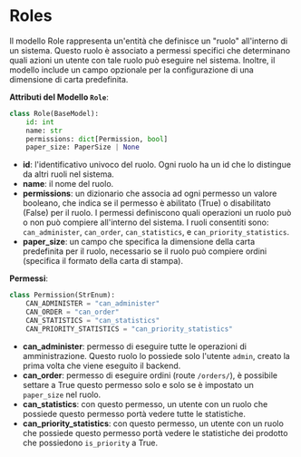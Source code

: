 # Roles

Il modello Role rappresenta un'entità che definisce un "ruolo" all'interno di un sistema. Questo ruolo è associato a 
permessi specifici che determinano quali azioni un utente con tale ruolo può eseguire nel sistema. Inoltre, il modello 
include un campo opzionale per la configurazione di una dimensione di carta predefinita.

**Attributi del Modello `Role`**:
```python 
class Role(BaseModel):
    id: int
    name: str
    permissions: dict[Permission, bool]
    paper_size: PaperSize | None
```
- **id**: l'identificativo univoco del ruolo. Ogni ruolo ha un id che lo distingue da altri ruoli nel sistema.
- **name**: il nome del ruolo.
- **permissions**: un dizionario che associa ad ogni permesso un valore booleano, che indica se il permesso è abilitato
  (True) o disabilitato (False) per il ruolo. I permessi definiscono quali operazioni un ruolo può o non può compiere 
  all'interno del sistema. I ruoli consentiti sono: `can_administer`, `can_order`, `can_statistics`, e 
  `can_priority_statistics`.
- **paper_size**: un campo che specifica la dimensione della carta predefinita per il ruolo, necessario se il ruolo può
  compiere ordini (specifica il formato della carta di stampa).

**Permessi**:
```python 
class Permission(StrEnum):
    CAN_ADMINISTER = "can_administer"
    CAN_ORDER = "can_order"
    CAN_STATISTICS = "can_statistics"
    CAN_PRIORITY_STATISTICS = "can_priority_statistics"
```
- **can_administer**: permesso di eseguire tutte le operazioni di amministrazione. Questo ruolo lo possiede solo 
  l'utente `admin`, creato la prima volta che viene eseguito il backend.
- **can_order**: permesso di eseguire ordini (route `/orders/`), è possibile settare a True questo permesso solo e solo
  se è impostato un `paper_size` nel ruolo.
- **can_statistics**: con questo permesso, un utente con un ruolo che possiede questo permesso portà vedere tutte le
  statistiche.
- **can_priority_statistics**: con questo permesso, un utente con un ruolo che possiede questo permesso portà vedere le
  statistiche dei prodotto che possiedono `is_priority` a True.